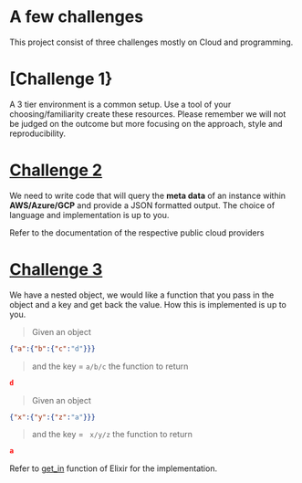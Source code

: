 # A few challenges

This project consist of three challenges mostly on Cloud and programming. 


# [Challenge 1}

A 3 tier environment is a common setup. Use a tool of your choosing/familiarity create these resources. Please remember we will not be judged on the outcome but more focusing on the approach, style and reproducibility.

# [Challenge 2]()

We need to write code that will query the **meta data** of an instance within **AWS/Azure/GCP** and provide a JSON formatted output. The choice of language and implementation is up to you.

Refer to the documentation of the respective public cloud providers 

# [Challenge 3]()

We have a nested object, we would like a function that you pass in the object and a key and get back the value. How this is implemented is up to you. 

 >  Given an object 
```json
{"a":{"b":{"c":"d"}}}
```
 > and the  key =
 `` a/b/c `` 
 the function to return 
 ```json 
 d
 ```
 >  Given an object 
```json
{"x":{"y":{"z":"a"}}}
```
 > and the  key =
 `` x/y/z`` 
 the function to return 
 ```json 
 a
 ```

 Refer to  [get_in](https://hexdocs.pm/elixir/master/Kernel.html#get_in/2) function of Elixir for the implementation.


